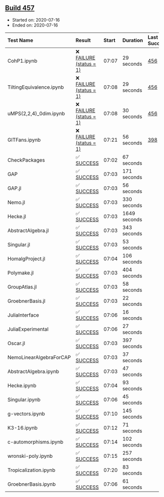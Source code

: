 ## [Build 457](https://oscarci.mathematik.uni-kl.de/job/oscar-stable/457/)

* Started on: 2020-07-16
* Ended on: 2020-07-16

| Test Name    | Result | Start | Duration | Last Success | First Failure |
|:-------------|:-------|:------|:---------|:-------------|:--------------|
| CohP1.ipynb | ❌ [FAILURE (status = 1)](https://oscarci.mathematik.uni-kl.de/job/oscar-stable/457/artifact/logs/build-457/CohP1.ipynb.log) | 07:07 | 29 seconds | [456](https://oscarci.mathematik.uni-kl.de/job/oscar-stable/456/) | [457](https://oscarci.mathematik.uni-kl.de/job/oscar-stable/457/) |
| TiltingEquivalence.ipynb | ❌ [FAILURE (status = 1)](https://oscarci.mathematik.uni-kl.de/job/oscar-stable/457/artifact/logs/build-457/TiltingEquivalence.ipynb.log) | 07:08 | 29 seconds | [456](https://oscarci.mathematik.uni-kl.de/job/oscar-stable/456/) | [457](https://oscarci.mathematik.uni-kl.de/job/oscar-stable/457/) |
| uMPS(2,2,4)_0dim.ipynb | ❌ [FAILURE (status = 1)](https://oscarci.mathematik.uni-kl.de/job/oscar-stable/457/artifact/logs/build-457/uMPS-2-2-4-_0dim.ipynb.log) | 07:08 | 30 seconds | [456](https://oscarci.mathematik.uni-kl.de/job/oscar-stable/456/) | [457](https://oscarci.mathematik.uni-kl.de/job/oscar-stable/457/) |
| GITFans.ipynb | ❌ [FAILURE (status = 1)](https://oscarci.mathematik.uni-kl.de/job/oscar-stable/457/artifact/logs/build-457/GITFans.ipynb.log) | 07:21 | 56 seconds | [398](https://oscarci.mathematik.uni-kl.de/job/oscar-stable/398/) | [399](https://oscarci.mathematik.uni-kl.de/job/oscar-stable/399/) |
| CheckPackages | ✅ [SUCCESS](https://oscarci.mathematik.uni-kl.de/job/oscar-stable/457/artifact/logs/build-457/CheckPackages.log) | 07:02 | 67 seconds |  |  |
| GAP | ✅ [SUCCESS](https://oscarci.mathematik.uni-kl.de/job/oscar-stable/457/artifact/logs/build-457/GAP.log) | 07:03 | 171 seconds |  |  |
| GAP.jl | ✅ [SUCCESS](https://oscarci.mathematik.uni-kl.de/job/oscar-stable/457/artifact/logs/build-457/GAP.jl.log) | 07:03 | 56 seconds |  |  |
| Nemo.jl | ✅ [SUCCESS](https://oscarci.mathematik.uni-kl.de/job/oscar-stable/457/artifact/logs/build-457/Nemo.jl.log) | 07:03 | 330 seconds |  |  |
| Hecke.jl | ✅ [SUCCESS](https://oscarci.mathematik.uni-kl.de/job/oscar-stable/457/artifact/logs/build-457/Hecke.jl.log) | 07:03 | 1649 seconds |  |  |
| AbstractAlgebra.jl | ✅ [SUCCESS](https://oscarci.mathematik.uni-kl.de/job/oscar-stable/457/artifact/logs/build-457/AbstractAlgebra.jl.log) | 07:03 | 343 seconds |  |  |
| Singular.jl | ✅ [SUCCESS](https://oscarci.mathematik.uni-kl.de/job/oscar-stable/457/artifact/logs/build-457/Singular.jl.log) | 07:03 | 53 seconds |  |  |
| HomalgProject.jl | ✅ [SUCCESS](https://oscarci.mathematik.uni-kl.de/job/oscar-stable/457/artifact/logs/build-457/HomalgProject.jl.log) | 07:04 | 106 seconds |  |  |
| Polymake.jl | ✅ [SUCCESS](https://oscarci.mathematik.uni-kl.de/job/oscar-stable/457/artifact/logs/build-457/Polymake.jl.log) | 07:03 | 404 seconds |  |  |
| GroupAtlas.jl | ✅ [SUCCESS](https://oscarci.mathematik.uni-kl.de/job/oscar-stable/457/artifact/logs/build-457/GroupAtlas.jl.log) | 07:03 | 58 seconds |  |  |
| GroebnerBasis.jl | ✅ [SUCCESS](https://oscarci.mathematik.uni-kl.de/job/oscar-stable/457/artifact/logs/build-457/GroebnerBasis.jl.log) | 07:03 | 22 seconds |  |  |
| JuliaInterface | ✅ [SUCCESS](https://oscarci.mathematik.uni-kl.de/job/oscar-stable/457/artifact/logs/build-457/JuliaInterface.log) | 07:06 | 16 seconds |  |  |
| JuliaExperimental | ✅ [SUCCESS](https://oscarci.mathematik.uni-kl.de/job/oscar-stable/457/artifact/logs/build-457/JuliaExperimental.log) | 07:06 | 27 seconds |  |  |
| Oscar.jl | ✅ [SUCCESS](https://oscarci.mathematik.uni-kl.de/job/oscar-stable/457/artifact/logs/build-457/Oscar.jl.log) | 07:03 | 397 seconds |  |  |
| NemoLinearAlgebraForCAP | ✅ [SUCCESS](https://oscarci.mathematik.uni-kl.de/job/oscar-stable/457/artifact/logs/build-457/NemoLinearAlgebraForCAP.log) | 07:03 | 37 seconds |  |  |
| AbstractAlgebra.ipynb | ✅ [SUCCESS](https://oscarci.mathematik.uni-kl.de/job/oscar-stable/457/artifact/logs/build-457/AbstractAlgebra.ipynb.log) | 07:03 | 47 seconds |  |  |
| Hecke.ipynb | ✅ [SUCCESS](https://oscarci.mathematik.uni-kl.de/job/oscar-stable/457/artifact/logs/build-457/Hecke.ipynb.log) | 07:04 | 93 seconds |  |  |
| Singular.ipynb | ✅ [SUCCESS](https://oscarci.mathematik.uni-kl.de/job/oscar-stable/457/artifact/logs/build-457/Singular.ipynb.log) | 07:06 | 45 seconds |  |  |
| g-vectors.ipynb | ✅ [SUCCESS](https://oscarci.mathematik.uni-kl.de/job/oscar-stable/457/artifact/logs/build-457/g-vectors.ipynb.log) | 07:10 | 145 seconds |  |  |
| K3-16.ipynb | ✅ [SUCCESS](https://oscarci.mathematik.uni-kl.de/job/oscar-stable/457/artifact/logs/build-457/K3-16.ipynb.log) | 07:12 | 71 seconds |  |  |
| c-automorphisms.ipynb | ✅ [SUCCESS](https://oscarci.mathematik.uni-kl.de/job/oscar-stable/457/artifact/logs/build-457/c-automorphisms.ipynb.log) | 07:14 | 102 seconds |  |  |
| wronski-poly.ipynb | ✅ [SUCCESS](https://oscarci.mathematik.uni-kl.de/job/oscar-stable/457/artifact/logs/build-457/wronski-poly.ipynb.log) | 07:15 | 257 seconds |  |  |
| Tropicalization.ipynb | ✅ [SUCCESS](https://oscarci.mathematik.uni-kl.de/job/oscar-stable/457/artifact/logs/build-457/Tropicalization.ipynb.log) | 07:20 | 83 seconds |  |  |
| GroebnerBasis.ipynb | ✅ [SUCCESS](https://oscarci.mathematik.uni-kl.de/job/oscar-stable/457/artifact/logs/build-457/GroebnerBasis.ipynb.log) | 07:06 | 61 seconds |  |  |
